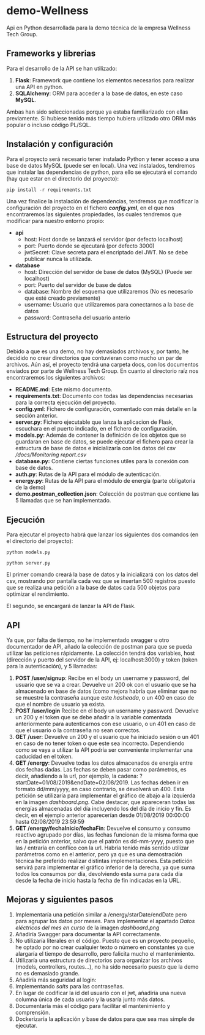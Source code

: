 # demo-Wellness

Api en Python desarrollada para la demo técnica de la empresa Wellness Tech Group.


## Frameworks y librerias 

Para el desarrollo de la API se han utilizado:

1. **Flask**: Framework que contiene los elementos necesarios para realizar una API en python.
2. **SQLAlchemy**: ORM para acceder a la base de datos, en este caso **MySQL**.

Ambas han sido seleccionadas porque ya estaba familiarizado con ellas previamente. Si hubiese tenido más tiempo hubiera utilizado otro ORM más popular o incluso código PL/SQL. 

## Instalación y configuración

Para el proyecto será necesario tener instalado Python y tener acceso a una base de datos MySQL (puede ser en local). Una vez instalados, tendremos que instalar las dependencias de python, para ello se ejecutará el comando (hay que estar en el directorio del proyecto): 

```
pip install -r requirements.txt
```

Una vez finalice la instalación de dependencias, tendremos que modificar la configuración del proyecto en el fichero _**config.yml**_, en el que nos encontraremos las siguientes propiedades, las cuales tendremos que modificar para nuestro entorno propio:

- **api**
  - host: Host donde se lanzará el servidor (por defecto localhost)
  - port: Puerto donde se ejecutará (por defecto 3000)
  - jwtSecret: Clave secreta para el encriptado del JWT. No se debe publicar nunca la utilizada.
- **database**
  - host: Dirección del servidor de base de datos (MySQL) (Puede ser localhost)
  - port: Puerto del servidor de base de datos
  - database: Nombre del esquema que utilizaremos (No es necesario que esté creado previamente)
  - username: Usuario que utilizaremos para conectarnos a la base de datos
  - password: Contraseña del usuario anterio

## Estructura del proyecto

Debido a que es una demo, no hay demasiados archivos y, por tanto, he decidido no crear directorios que contuvieran como mucho un par de archivos. Aún así, el proyecto tendrá una carpeta docs, con los documentos enviados por parte de Wellness Tech Group. En cuanto al directorio raíz nos encontraremos los siguientes archivos:

- **README.md**: Este mismo documento.
- **requirements.txt**: Documento con todas las dependencias necesarias para la correcta ejecución del proyecto.
- **config.yml**: Fichero de configuración, comentado con más detalle en la sección anterior.
- **server.py**: Fichero ejecutable que lanza la aplicacion de Flask, escuchara en el puerto indicado, en el fichero de configuración.
- **models.py**: Además de contener la definición de los objetos que se guardaran en base de datos, se puede ejecutar el fichero para crear la estructura de base de datos e inicializarla con los datos del csv */docs/Monitoring report.csv*
- **database.py:** Contiene ciertas funciones utiles para la conexión con base de datos.
- **auth.py**: Rutas de la API para el módulo de autenticación.
- **energy.py**: Rutas de la API para el módulo de energía (parte obligatoria de la demo)
- **demo.postman_collection.json**: Colección de postman que contiene las 5 llamadas que se han implementado.

## Ejecución

Para ejecutar el proyecto habrá que lanzar los siguientes dos comandos (en el directorio del proyecto):

```
python models.py
```

```
python server.py
```

El primer comando creará la base de datos y la inicializará con los datos del csv, mostrando por pantalla cada vez que se insertan 500 registros puesto que se realiza una petición a la base de datos cada 500 objetos para optimizar el rendimiento.

El segundo, se encargará de lanzar la API de Flask.


## API

Ya que, por falta de tiempo, no he implementado swagger u otro documentador de API, añado la colección de postman para que se pueda utilizar las peticiones rápidamente. La colección tendrá dos variables, host (dirección y puerto del servidor de la API, ej: localhost:3000) y token (token para la autenticación), y 5 llamadas:
 
1. **POST /user/signup**: Recibe en el body un username y password, del usuario que se va a crear. Devuelve un 200 ok con el usuario que se ha almacenado en base de datos (como mejora habría que eliminar que no se muestre la contraseña aunque este _hasheada_, o un 400 en caso de que el nombre de usuario ya exista.
1. **POST /user/login** Recibe en el body un username y password. Devuelve un 200 y el token que se debe añadir a la variable comentada anteriormente para autenticarnos con ese usuario, o un 401 en caso de que el usuario o la contraseña no sean correctos.
1. **GET /user**: Devuelve un 200 y el usuario que ha iniciado sesión o un 401 en caso de no tener token o que este sea incorrecto. Dependiendo como se vaya a utilizar la API podría ser conveniente implementar una caducidad en el token.
1. **GET /energy**: Devuelve todas los datos almacenados de energía entre dos fechas dadas. Las fechas se deben pasar como parámetros, es decir, añadiendo a la url, por ejemplo, la cadena: ?startDate=01/08/2019&endDate=02/08/2019. Las fechas deben ir en formato dd/mm/yyyy, en caso contrario, se devolverá un 400. Esta petición se utilizaría para implementar el gráfico de abajo a la izquierda en la imagen _dashboard.png_. Cabe destacar, que apareceran todas las energías almacenadas del día incluyendo los del día de inicio y fin. Es decir, en el ejemplo anterior aparecerían desde 01/08/2019 00:00:00 hasta 02/08/2019 23:59:59 
1. **GET /energy/fechaInicio/fechaFin**: Devuelve el consumo y consumo reactivo agrupado por días, las fechas funcionan de la misma forma que en la petición anterior, salvo que el patrón es dd-mm-yyyy, puesto que las / entraría en conflico con la url. Habría tenido más sentido utilizar parámetros como en el anterior, pero ya que es una demostración técnica he preferido realizar distintas implementaciones. Esta petición servirá para implementar el gráfico inferior de la derecha, ya que suma todos los consumos por día, devolviendo esta suma para cada día desde la fecha de inicio hasta la fecha de fin indicadas en la URL.


 

## Mejoras y siguientes pasos

1. Implementaría una petición similar a /energy/starDate/endDate pero para agrupar los datos por meses. Para implementar el apartado _Datos eléctricos del mes en curso_ de la imagen _dashboard.png_ 
1. Añadiría Swagger para documentar la API correctamente.
1. No utilizaría literales en el código. Puesto que es un proyecto pequeño, he optado por no crear cualquier texto o número en constantes ya que alargaría el tiempo de desarrollo, pero falicita mucho el mantenimiento.
1. Utilizaría una estructura de directorios para organizar los archivos (models, controllers, routes...), no ha sido necesario puesto que la demo no es demasiado grande.
1. Añadiría más seguridad al login:
  1. Implementando _salts_ para las contraseñas.
  1. En lugar de codificar la id del usuario con el jwt, añadiría una nueva columna única de cada usuario y la usaría junto más datos.
1. Documentaría más el código para facilitar el mantenimiento y comprensión.
1. Dockerizaría la aplicación y base de datos para que sea mas simple de ejecutar.
